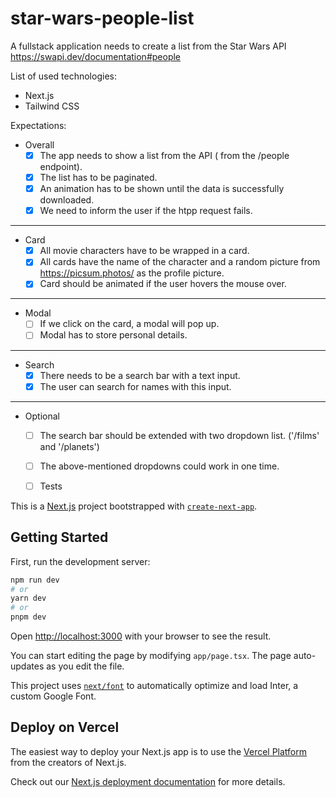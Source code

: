 # star-wars-people-list

A fullstack application needs to create a list from the Star Wars API https://swapi.dev/documentation#people

List of used technologies:
- Next.js
- Tailwind CSS

Expectations:  
- Overall
  - [x] The app needs to show a list from the API ( from the /people endpoint).
  - [x] The list has to be paginated.
  - [x] An animation has to be shown until the data is successfully downloaded.
  - [x] We need to inform the user if the htpp request fails.
---
- Card
  - [x] All movie characters have to be wrapped in a card.
  - [x] All cards have the name of the character and a random picture from https://picsum.photos/ as the profile picture.
  - [x] Card should be animated if the user hovers the mouse over.
---
- Modal
  - [ ] If we click on the card, a modal will pop up.
  - [ ] Modal has to store personal details.
---
- Search
  - [x] There needs to be a search bar with a text input.
  - [x] The user can search for names with this input.
---
- Optional
  - [ ] The search bar should be extended with two dropdown list. ('/films' and '/planets')
  - [ ] The above-mentioned dropdowns could work in one time.
  - [ ] Tests



This is a [Next.js](https://nextjs.org/) project bootstrapped with [`create-next-app`](https://github.com/vercel/next.js/tree/canary/packages/create-next-app).

## Getting Started

First, run the development server:

```bash
npm run dev
# or
yarn dev
# or
pnpm dev
```

Open [http://localhost:3000](http://localhost:3000) with your browser to see the result.

You can start editing the page by modifying `app/page.tsx`. The page auto-updates as you edit the file.

This project uses [`next/font`](https://nextjs.org/docs/basic-features/font-optimization) to automatically optimize and load Inter, a custom Google Font.

## Deploy on Vercel

The easiest way to deploy your Next.js app is to use the [Vercel Platform](https://vercel.com/new?utm_medium=default-template&filter=next.js&utm_source=create-next-app&utm_campaign=create-next-app-readme) from the creators of Next.js.

Check out our [Next.js deployment documentation](https://nextjs.org/docs/deployment) for more details.

